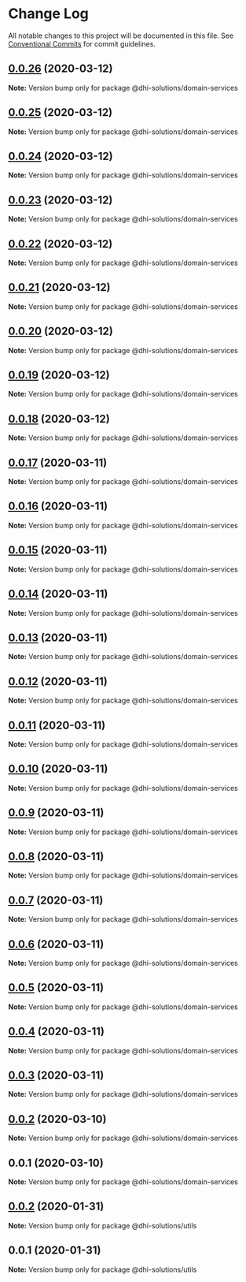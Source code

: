 # Change Log

All notable changes to this project will be documented in this file.
See [Conventional Commits](https://conventionalcommits.org) for commit guidelines.

## [0.0.26](https://github.com/DHI-Solutions/nomads/compare/@dhi-solutions/domain-services@0.0.25...@dhi-solutions/domain-services@0.0.26) (2020-03-12)

**Note:** Version bump only for package @dhi-solutions/domain-services





## [0.0.25](https://github.com/DHI-Solutions/nomads/compare/@dhi-solutions/domain-services@0.0.24...@dhi-solutions/domain-services@0.0.25) (2020-03-12)

**Note:** Version bump only for package @dhi-solutions/domain-services





## [0.0.24](https://github.com/DHI-Solutions/nomads/compare/@dhi-solutions/domain-services@0.0.23...@dhi-solutions/domain-services@0.0.24) (2020-03-12)

**Note:** Version bump only for package @dhi-solutions/domain-services





## [0.0.23](https://github.com/DHI-Solutions/nomads/compare/@dhi-solutions/domain-services@0.0.22...@dhi-solutions/domain-services@0.0.23) (2020-03-12)

**Note:** Version bump only for package @dhi-solutions/domain-services





## [0.0.22](https://github.com/DHI-Solutions/nomads/compare/@dhi-solutions/domain-services@0.0.21...@dhi-solutions/domain-services@0.0.22) (2020-03-12)

**Note:** Version bump only for package @dhi-solutions/domain-services





## [0.0.21](https://github.com/DHI-Solutions/nomads/compare/@dhi-solutions/domain-services@0.0.20...@dhi-solutions/domain-services@0.0.21) (2020-03-12)

**Note:** Version bump only for package @dhi-solutions/domain-services





## [0.0.20](https://github.com/DHI-Solutions/nomads/compare/@dhi-solutions/domain-services@0.0.19...@dhi-solutions/domain-services@0.0.20) (2020-03-12)

**Note:** Version bump only for package @dhi-solutions/domain-services





## [0.0.19](https://github.com/DHI-Solutions/nomads/compare/@dhi-solutions/domain-services@0.0.18...@dhi-solutions/domain-services@0.0.19) (2020-03-12)

**Note:** Version bump only for package @dhi-solutions/domain-services





## [0.0.18](https://github.com/DHI-Solutions/nomads/compare/@dhi-solutions/domain-services@0.0.17...@dhi-solutions/domain-services@0.0.18) (2020-03-12)

**Note:** Version bump only for package @dhi-solutions/domain-services





## [0.0.17](https://github.com/DHI-Solutions/nomads/compare/@dhi-solutions/domain-services@0.0.16...@dhi-solutions/domain-services@0.0.17) (2020-03-11)

**Note:** Version bump only for package @dhi-solutions/domain-services





## [0.0.16](https://github.com/DHI-Solutions/nomads/compare/@dhi-solutions/domain-services@0.0.15...@dhi-solutions/domain-services@0.0.16) (2020-03-11)

**Note:** Version bump only for package @dhi-solutions/domain-services





## [0.0.15](https://github.com/DHI-Solutions/nomads/compare/@dhi-solutions/domain-services@0.0.14...@dhi-solutions/domain-services@0.0.15) (2020-03-11)

**Note:** Version bump only for package @dhi-solutions/domain-services





## [0.0.14](https://github.com/DHI-Solutions/nomads/compare/@dhi-solutions/domain-services@0.0.13...@dhi-solutions/domain-services@0.0.14) (2020-03-11)

**Note:** Version bump only for package @dhi-solutions/domain-services





## [0.0.13](https://github.com/DHI-Solutions/nomads/compare/@dhi-solutions/domain-services@0.0.12...@dhi-solutions/domain-services@0.0.13) (2020-03-11)

**Note:** Version bump only for package @dhi-solutions/domain-services





## [0.0.12](https://github.com/DHI-Solutions/nomads/compare/@dhi-solutions/domain-services@0.0.11...@dhi-solutions/domain-services@0.0.12) (2020-03-11)

**Note:** Version bump only for package @dhi-solutions/domain-services





## [0.0.11](https://github.com/DHI-Solutions/nomads/compare/@dhi-solutions/domain-services@0.0.10...@dhi-solutions/domain-services@0.0.11) (2020-03-11)

**Note:** Version bump only for package @dhi-solutions/domain-services





## [0.0.10](https://github.com/DHI-Solutions/nomads/compare/@dhi-solutions/domain-services@0.0.9...@dhi-solutions/domain-services@0.0.10) (2020-03-11)

**Note:** Version bump only for package @dhi-solutions/domain-services





## [0.0.9](https://github.com/DHI-Solutions/nomads/compare/@dhi-solutions/domain-services@0.0.8...@dhi-solutions/domain-services@0.0.9) (2020-03-11)

**Note:** Version bump only for package @dhi-solutions/domain-services





## [0.0.8](https://github.com/DHI-Solutions/nomads/compare/@dhi-solutions/domain-services@0.0.7...@dhi-solutions/domain-services@0.0.8) (2020-03-11)

**Note:** Version bump only for package @dhi-solutions/domain-services





## [0.0.7](https://github.com/DHI-Solutions/nomads/compare/@dhi-solutions/domain-services@0.0.6...@dhi-solutions/domain-services@0.0.7) (2020-03-11)

**Note:** Version bump only for package @dhi-solutions/domain-services





## [0.0.6](https://github.com/DHI-Solutions/nomads/compare/@dhi-solutions/domain-services@0.0.5...@dhi-solutions/domain-services@0.0.6) (2020-03-11)

**Note:** Version bump only for package @dhi-solutions/domain-services





## [0.0.5](https://github.com/DHI-Solutions/nomads/compare/@dhi-solutions/domain-services@0.0.4...@dhi-solutions/domain-services@0.0.5) (2020-03-11)

**Note:** Version bump only for package @dhi-solutions/domain-services





## [0.0.4](https://github.com/DHI-Solutions/nomads/compare/@dhi-solutions/domain-services@0.0.3...@dhi-solutions/domain-services@0.0.4) (2020-03-11)

**Note:** Version bump only for package @dhi-solutions/domain-services





## [0.0.3](https://github.com/DHI-Solutions/nomads/compare/@dhi-solutions/domain-services@0.0.2...@dhi-solutions/domain-services@0.0.3) (2020-03-11)

**Note:** Version bump only for package @dhi-solutions/domain-services





## [0.0.2](https://github.com/DHI-Solutions/nomads/compare/@dhi-solutions/domain-services@0.0.1...@dhi-solutions/domain-services@0.0.2) (2020-03-10)

**Note:** Version bump only for package @dhi-solutions/domain-services





## 0.0.1 (2020-03-10)

**Note:** Version bump only for package @dhi-solutions/domain-services





## [0.0.2](https://github.com/DHI-Solutions/nomads/compare/@dhi-solutions/utils@0.0.1...@dhi-solutions/utils@0.0.2) (2020-01-31)

**Note:** Version bump only for package @dhi-solutions/utils





## 0.0.1 (2020-01-31)

**Note:** Version bump only for package @dhi-solutions/utils
